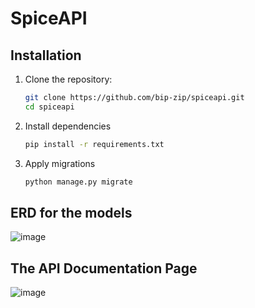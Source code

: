 # SpiceAPI 

## Installation
1. Clone the repository:
   ```bash
   git clone https://github.com/bip-zip/spiceapi.git
   cd spiceapi

2. Install dependencies
   ```bash
   pip install -r requirements.txt

3. Apply migrations
   ```bash
   python manage.py migrate


## ERD for the models
![image](https://github.com/bip-zip/spiceapi/assets/60959655/27a53edd-80b0-4fd1-bdfd-ca88405d4445)

## The API Documentation Page
![image](https://github.com/bip-zip/spiceapi/assets/60959655/10ae0434-8d90-4a4f-a35a-4d1908646b11)


